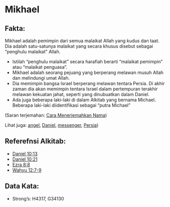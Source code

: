 # Mikhael

## Fakta:

Mikhael adalah pemimpin dari semua malaikat Allah yang kudus dan taat. Dia adalah satu-satunya malaikat yang secara khusus disebut sebagai “penghulu malaikat” Allah.

* Istilah “penghulu malaikat” secara harafiah berarti “malaikat pemimpin” atau “malaikat penguasa”.
* Mikhael adalah seorang pejuang yang berperang melawan musuh Allah dan melindungi umat Allah.
* Dia memimpin bangsa Israel berperang melawan tentara Persia. Di akhir zaman dia akan memimpin tentara Israel dalam pertempuran terakhir melawan kekuatan jahat, seperti yang dinubuatkan dalam Daniel.
* Ada juga beberapa laki-laki di dalam Alkitab yang bernama Michael. Beberapa laki-laki diidentifikasi sebagai “putra Michael”

(Saran terjemahan: [Cara Menerjemahkan Nama](rc://en/ta/man/translate/translate-names))

Lihat juga: [angel](../kt/angel.md), [Daniel](../names/daniel.md), [messenger](../other/messenger.md), [Persia](../names/persia.md))

## Referefnsi Alkitab:

* [Daniel 10:13](rc://en/tn/help/dan/10/13)
* [Daniel 10:21](rc://en/tn/help/dan/10/21)
* [Ezra 8:8](rc://en/tn/help/ezr/08/08)
* [Wahyu 12:7-9](rc://en/tn/help/rev/12/07)

## Data Kata:

* Strong’s: H4317, G34130
